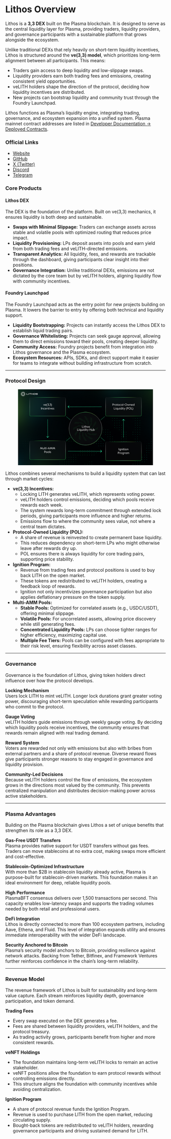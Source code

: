 # Lithos Overview

Lithos is a **3,3 DEX** built on the Plasma blockchain. It is designed to serve as the central liquidity layer for Plasma, providing traders, liquidity providers, and governance participants with a sustainable platform that grows alongside the ecosystem.

Unlike traditional DEXs that rely heavily on short-term liquidity incentives, Lithos is structured around the **ve(3,3) model**, which prioritizes long-term alignment between all participants. This means:

* Traders gain access to deep liquidity and low-slippage swaps.
* Liquidity providers earn both trading fees and emissions, creating consistent yield opportunities.
* veLITH holders shape the direction of the protocol, deciding how liquidity incentives are distributed.
* New projects can bootstrap liquidity and community trust through the Foundry Launchpad.

Lithos functions as Plasma’s liquidity engine, integrating trading, governance, and ecosystem expansion into a unified system. Plasma mainnet contract addresses are listed in [Developer Documentation → Deployed Contracts](developer-documentation/deployed-contracts.md).

### Official Links

- [Website](https://lithos.to/)
- [GitHub](https://github.com/orgs/LithosDex)
- [X (Twitter)](https://x.com/lithos_to)
- [Discord](https://discord.gg/lithos)
- [Telegram](https://t.me/lithos_official)

### Core Products

#### Lithos DEX

The DEX is the foundation of the platform. Built on ve(3,3) mechanics, it ensures liquidity is both deep and sustainable.

* **Swaps with Minimal Slippage:** Traders can exchange assets across stable and volatile pools with optimized routing that reduces price impact.
* **Liquidity Provisioning:** LPs deposit assets into pools and earn yield from both trading fees and veLITH-directed emissions.
* **Transparent Analytics:** All liquidity, fees, and rewards are trackable through the dashboard, giving participants clear insight into their positions.
* **Governance Integration:** Unlike traditional DEXs, emissions are not dictated by the core team but by veLITH holders, aligning liquidity flow with community incentives.

#### Foundry Launchpad

The Foundry Launchpad acts as the entry point for new projects building on Plasma. It lowers the barrier to entry by offering both technical and liquidity support.

* **Liquidity Bootstrapping:** Projects can instantly access the Lithos DEX to establish liquid trading pairs.
* **Governance Whitelisting:** Projects can seek gauge approval, allowing them to direct emissions toward their pools, creating deeper liquidity.
* **Community Access:** Foundry projects benefit from integration into Lithos governance and the Plasma ecosystem.
* **Ecosystem Resources:** APIs, SDKs, and direct support make it easier for teams to integrate without building infrastructure from scratch.

***

### Protocol Design

<figure><img src=".gitbook/assets/2025.09.25 01-1-x-p_v0.3.png" alt=""><figcaption></figcaption></figure>

Lithos combines several mechanisms to build a liquidity system that can last through market cycles:

* **ve(3,3) Incentives:**
  * Locking LITH generates veLITH, which represents voting power.
  * veLITH holders control emissions, deciding which pools receive rewards each week.
  * The system rewards long-term commitment through extended lock periods, giving participants more influence and higher returns.
  * Emissions flow to where the community sees value, not where a central team dictates.
* **Protocol-Owned Liquidity (POL):**
  * A share of revenue is reinvested to create permanent base liquidity.
  * This reduces dependency on short-term LPs who might otherwise leave after rewards dry up.
  * POL ensures there is always liquidity for core trading pairs, supporting price stability.
* **Ignition Program:**
  * Revenue from trading fees and protocol positions is used to buy back LITH on the open market.
  * These tokens are redistributed to veLITH holders, creating a feedback loop of rewards.
  * Ignition not only incentivizes governance participation but also applies deflationary pressure on the token supply.
* **Multi-AMM Pools:**
  * **Stable Pools:** Optimized for correlated assets (e.g., USDC/USDT), offering minimal slippage.
  * **Volatile Pools:** For uncorrelated assets, allowing price discovery while still generating fees.
  * **Concentrated Liquidity Pools:** LPs can choose tighter ranges for higher efficiency, maximizing capital use.
  * **Multiple Fee Tiers:** Pools can be configured with fees appropriate to their risk level, ensuring flexibility across asset classes.

***

### Governance

Governance is the foundation of Lithos, giving token holders direct influence over how the protocol develops.

**Locking Mechanism**\
Users lock LITH to mint veLITH. Longer lock durations grant greater voting power, discouraging short-term speculation while rewarding participants who commit to the protocol.

**Gauge Voting**\
veLITH holders guide emissions through weekly gauge voting. By deciding which liquidity pools receive incentives, the community ensures that rewards remain aligned with real trading demand.

**Reward System**\
Voters are rewarded not only with emissions but also with bribes from external partners and a share of protocol revenue. Diverse reward flows give participants stronger reasons to stay engaged in governance and liquidity provision.

**Community-Led Decisions**\
Because veLITH holders control the flow of emissions, the ecosystem grows in the directions most valued by the community. This prevents centralized manipulation and distributes decision-making power across active stakeholders.

***

### Plasma Advantages

Building on the Plasma blockchain gives Lithos a set of unique benefits that strengthen its role as a 3,3 DEX.

**Gas-Free USDT Transfers**\
Plasma provides native support for USDT transfers without gas fees. Traders can move stablecoins at no extra cost, making swaps more efficient and cost-effective.

**Stablecoin-Optimized Infrastructure**\
With more than $2B in stablecoin liquidity already active, Plasma is purpose-built for stablecoin-driven markets. This foundation makes it an ideal environment for deep, reliable liquidity pools.

**High Performance**\
PlasmaBFT consensus delivers over 1,500 transactions per second. This capacity enables low-latency swaps and supports the trading volumes needed by both retail and professional users.

**DeFi Integration**\
Lithos is directly connected to more than 100 ecosystem partners, including Aave, Ethena, and Fluid. This level of integration expands utility and ensures immediate interoperability with the wider DeFi landscape.

**Security Anchored to Bitcoin**\
Plasma’s security model anchors to Bitcoin, providing resilience against network attacks. Backing from Tether, Bitfinex, and Framework Ventures further reinforces confidence in the chain’s long-term reliability.

***

### Revenue Model

The revenue framework of Lithos is built for sustainability and long-term value capture. Each stream reinforces liquidity depth, governance participation, and token demand.

**Trading Fees**

* Every swap executed on the DEX generates a fee.
* Fees are shared between liquidity providers, veLITH holders, and the protocol treasury.
* As trading activity grows, participants benefit from higher and more consistent rewards.

**veNFT Holdings**

* The foundation maintains long-term veLITH locks to remain an active stakeholder.
* veNFT positions allow the foundation to earn protocol rewards without controlling emissions directly.
* This structure aligns the foundation with community incentives while avoiding centralization.

**Ignition Program**

* A share of protocol revenue funds the Ignition Program.
* Revenue is used to purchase LITH from the open market, reducing circulating supply.
* Bought-back tokens are redistributed to veLITH holders, rewarding governance participants and driving sustained demand for LITH.

